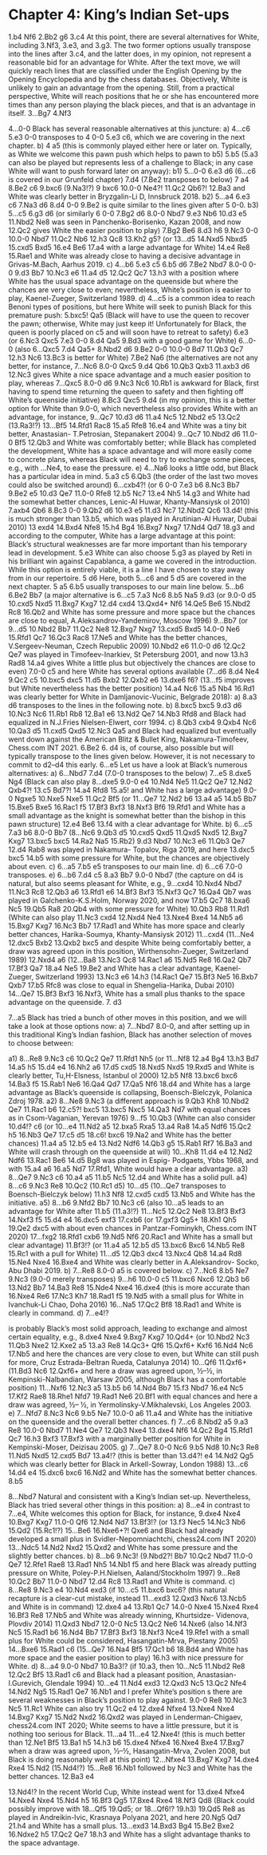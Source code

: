 # Chapter 4: King’s Indian Set-ups

1.b4 Nf6 2.Bb2 g6 3.c4
At this point, there are several alternatives for White, including 3.Nf3, 3.e3, and 3.g3. The two former options usually transpose into the lines after 3.c4, and the latter does, in my opinion, not represent a reasonable bid for an advantage for White. After the text move, we will quickly reach lines that are classified under the English Opening by the Opening Encyclopedia and by the chess databases.
Objectively, White is unlikely to gain an advantage from the opening. Still, from a practical perspective, White will reach positions that he or she has encountered more times than any person playing the black pieces, and that is an advantage in itself.
3...Bg7 4.Nf3


4...0-0
Black has several reasonable alternatives at this juncture:
    a) 4...c6 5.e3 0-0 transposes to 4	0-0 5.e3 c6, which we are covering in the next chapter.
    b) 4	a5 (this is commonly played either here or later on. Typically, as White we welcome this pawn
push which helps to pawn to b5) 5.b5 (5.a3 can also be played but represents less of a challenge to Black; in any case White will want to push forward later on anyway):
b1) 5...0-0 6.e3 d6 (6...c6 is covered in our Grunfeld chapter) 7.d4 (7.Be2 transposes to below) 7	a4
8.Be2 c6 9.bxc6 (9.Na3!?) 9	bxc6 10.0-0 Ne4?! 11.Qc2 Qb6?! 12.Ba3 and White was clearly better
in Bryzgalin-Li D, Innsbruck 2018.
b2) 5...a4 6.e3 c6 7.Na3 d6 8.d4 0-0 9.Be2 is quite similar to the lines given after 5	0-0.
b3) 5...c5 6.g3 d6 (or similarly 6	0-0 7.Bg2 d6 8.0-0 Nbd7 9.e3 Nb6 10.d3 e5 11.Nbd2 Ne8 was
seen in Panchenko-Borisenko, Kazan 2008, and now 12.Qc2 gives White the easier position to play)
7.Bg2 Be6 8.d3 h6 9.Nc3 0-0 10.0-0 Nbd7 11.Qc2 Nb6 12.h3 Qc8 13.Kh2 g5? (or 13...d5 14.Nxd5
Nbxd5 15.cxd5 Bxd5 16.e4 Be6 17.a4 with a large advantage for White) 14.e4 Re8 15.Rae1 and White was already close to having a decisive advantage in Grivas-M.Bach, Aarhus 2019.
c) 4...b6 5.e3 c5 6.b5 d6 7.Be2 Nbd7 8.0-0 0-0 9.d3 Bb7 10.Nc3 e6 11.a4 d5 12.Qc2 Qc7 13.h3 with
a position where White has the usual space advantage on the queenside but where the chances are very close to even; nevertheless, White’s position is easier to play, Kaenel-Zueger, Switzerland 1989.
    d) 4...c5 is a common idea to reach Benoni types of positions, but here White will seek to punish Black for this premature push: 5.bxc5! Qa5 (Black will have to use the queen to recover the pawn; otherwise, White may just keep it! Unfortunately for Black, the queen is poorly placed on c5 and will soon have to retreat to safety) 6.e3 (or 6.Nc3 Qxc5 7.e3 0-0 8.d4 Qa5 9.Bd3 with a good game for White) 6...0-0 (also 6...Qxc5 7.d4 Qa5+ 8.Nbd2 d6 9.Be2 0-0 10.0-0 Bd7 11.Qb3 Qc7 12.h3 Nc6 13.Bc3 is better for White) 7.Be2 Na6 (the alternatives are not any better, for instance, 7...Nc6 8.0-0 Qxc5 9.d4 Qb6 10.Qb3 Qxb3 11.axb3 d6 12.Nc3 gives White a nice space advantage and a much easier position to play, whereas 7...Qxc5 8.0-0 d6 9.Nc3 Nc6 10.Rb1 is awkward for Black, first having to spend time returning the queen to safety and then fighting off White’s queenside initiative) 8.Bc3 Qxc5 9.d4 (in my opinion, this is a better option for White than 9.0-0, which nevertheless also provides White with an advantage, for instance, 9...Qc7 10.d3 d6 11.a4 Nc5 12.Nbd2 e5 13.Qc2 (13.Ra3!?) 13...Bf5 14.Rfd1 Rac8 15.a5 Rfe8 16.e4 and White was a tiny bit better, Anastasian- T.Petrosian, Stepanakert 2004) 9...Qc7 10.Nbd2 d6 11.0-0 Bf5 12.Qb3 and White was comfortably better; while Black has completed the development, White has a space advantage and will more easily come to concrete plans, whereas Black will need to try to exchange some pieces, e.g., with ...Ne4, to ease the pressure.
    e) 4...Na6 looks a little odd, but Black has a particular idea in mind. 5.a3 c5 6.Qb3 (the order of the last two moves could also be switched around) 6...cxb4?! (or 6	0-0 7.e3 b6 8.Nc3 Bb7 9.Be2 e5
10.d3 Qe7 11.0-0 Rfe8 12.b5 Nc7 13.e4 Nh5 14.g3 and White had the somewhat better chances, Lenic-Al Huwar, Khanty-Mansiysk ol 2010) 7.axb4 Qb6 8.Bc3 0-0 9.Qb2 d6 10.e3 e5 11.d3 Nc7 12.Nbd2 Qc6 13.d4! (this is much stronger than 13.b5, which was played in Arutinian-Al Huwar, Dubai 2010) 13	exd4 14.Bxd4 Nfe8 15.h4 Bg4 16.Bxg7 Nxg7 17.Nd4 Qd7 18.g3 and according to
the computer, White has a large advantage at this point: Black’s structural weaknesses are far more important than his temporary lead in development.
5.e3
White can also choose 5.g3 as played by Reti in his brilliant win against Capablanca, a game we covered in the introduction. While this option is entirely viable, it is a line I have chosen to stay away from in our repertoire.
5	d6
Here, both 5...c6 and 5	d5 are covered in the next chapter.
5	a5 6.b5 usually transposes to our main line below.
5...b6 6.Be2 Bb7 (a major alternative is 6...c5 7.a3 Nc6 8.b5 Na5 9.d3 (or 9.0-0 d5 10.cxd5 Nxd5 11.Bxg7 Kxg7 12.d4 cxd4 13.Qxd4+ Nf6 14.Qe5 Be6 15.Nbd2 Rc8 16.Qb2 and White has some pressure and more space but the chances are close to equal, A.Aleksandrov-Yandemirov, Moscow 1996) 9...Bb7 (or 9...d5 10.Nbd2 Bb7 11.Qc2 Ne8 12.Bxg7 Nxg7 13.cxd5 Bxd5 14.0-0 Ne6 15.Rfd1
Qc7 16.Qc3 Rac8 17.Ne5 and White has the better chances, V.Sergeev-Neuman, Czech Republic 2009) 10.Nbd2 e6 11.0-0 d6 12.Qc2 Qe7 was played in Timofeev-Inarkiev, St Petersburg 2001, and now 13.h3 Rad8 14.a4 gives White a little plus but objectively the chances are close to even) 7.0-0 c5 and here White has several options available (7...d6 8.d4 Ne4 9.Qc2 c5 10.bxc5 dxc5 11.d5 Bxb2 12.Qxb2 e6 13.dxe6 f6? (13...f5 improves but White nevertheless has the better position) 14.a4 Nc6 15.a5 Nb4 16.Rd1 was clearly better for White in Damljanovic-Vucinic, Belgrade 2018):
    a) 8.a3 d6 transposes to the lines in the following note.
    b) 8.bxc5 bxc5 9.d3 d6 10.Nc3 Nc6 11.Rb1 Rb8 12.Ba1 e6 13.Nd2 Qe7 14.Nb3 Rfd8 and Black had equalized in N.J.Fries Nielsen-Elwert, corr 1994.
    c) 8.Qb3 cxb4 9.Qxb4 Nc6 10.Qa3 d5 11.cxd5 Qxd5 12.Nc3 Qa5 and Black had equalized but eventually went down against the American Blitz & Bullet King, Nakamura-Timofeev, Chess.com INT 2021.
6.Be2
    6. d4 is, of course, also possible but will typically transpose to the lines given below. However, it is not necessary to commit to d2–d4 this early.
6...e5
Let us have a look at Black’s numerous alternatives:
a) 6...Nbd7 7.d4 (7.0-0 transposes to the below) 7...e5 8.dxe5 Ng4 (Black can also play 8...dxe5 9.0-0 e4 10.Nd4 Ne5 11.Qc2 Qe7 12.Nd2 Qxb4?! 13.c5 Bd7?! 14.a4 Rfd8 15.a5! and White has a large advantage) 9.0-0 Ngxe5 10.Nxe5 Nxe5 11.Qc2 Bf5 (or 11...Qe7 12.Nd2 b6 13.a4 a5 14.b5 Bb7 15.Bxe5 Bxe5 16.Rac1 f5 17.Bf3 Bxf3 18.Nxf3 Bf6 19.Rfd1 and White has a small advantage as the knight is somewhat better than the bishop in this pawn structure) 12.e4 Be6 13.f4 with a clear advantage for White.
b) 6...c5 7.a3 b6 8.0-0 Bb7 (8...Nc6 9.Qb3 d5 10.cxd5 Qxd5 11.Qxd5 Nxd5 12.Bxg7 Kxg7 13.bxc5 bxc5 14.Ra2 Na5 15.Rb2) 9.d3 Nbd7 10.Nc3 e6 11.Qb3 Qe7 12.d4 Rab8 was played in Nakamura- Topalov, Riga 2019, and here 13.dxc5 bxc5 14.b5 with some pressure for White, but the chances are objectively about even.
    c) 6...a5 7.b5 e5 transposes to our main line.
    d) 6...c6 7.0-0 transposes.
    e) 6...b6 7.d4 c5 8.a3 Bb7 9.0-0 Nbd7 (the capture on d4 is natural, but also seems pleasant for White, e.g., 9...cxd4 10.Nxd4 Nbd7 11.Nc3 Rc8 12.Qb3 a6 13.Rfd1 e6 14.Bf3 Bxf3 15.Nxf3 Qc7 16.Qa4 Qb7 was played in Galchenko-K.S.Holm, Norway 2020, and now 17.b5 Qc7 18.bxa6 Nc5 19.Qb5 Ra8 20.Qb4 with some pressure for White) 10.Qb3 Rb8 11.Rd1 (White can also play 11.Nc3 cxd4 12.Nxd4 Ne4 13.Nxe4 Bxe4 14.Nb5 a6 15.Bxg7 Kxg7 16.Nc3 Bb7 17.Rad1 and White has more space and clearly better chances, Harika-Soumya, Khanty-Mansiysk 2012) 11...cxd4 (11...Ne4 12.dxc5 Bxb2 13.Qxb2 bxc5 and despite White being comfortably better, a draw was agreed upon in this position, Wirthensohn-Zueger, Switzerland 1989) 12.Nxd4 a6 (12...Ba8 13.Nc3 Qc8 14.Rac1 a6 15.Nd5 Re8 16.Qa2 Qb7 17.Bf3 Qa7 18.a4 Ne5 19.Be2 and White has a clear advantage, Kaenel- Zueger, Switzerland 1993) 13.Nc3 e6 14.h3 (14.Rac1 Qe7 15.Bf3 Ne5 16.Bxb7 Qxb7 17.b5 Rfc8 was close to equal in Shengelia-Harika, Dubai 2010) 14...Qe7 15.Bf3 Bxf3 16.Nxf3, White has a small plus thanks to the space advantage on the queenside.
    7. d3


7...a5
Black has tried a bunch of other moves in this position, and we will take a look at those options now:
    a) 7...Nbd7 8.0-0, and after setting up in this traditional King’s Indian fashion, Black has another selection of moves to choose between:

a1) 8...Re8 9.Nc3 c6 10.Qc2 Qe7 11.Rfd1 Nh5 (or 11...Nf8 12.a4 Bg4 13.h3 Bd7 14.a5 h5 15.d4 e4
16.Nh2 a6 17.d5 cxd5 18.Nxd5 Nxd5 19.Rxd5 and White is clearly better, Tu,H-Elsness, Istanbul ol 2000) 12.b5 Nf8 13.bxc6 bxc6 14.Ba3 f5 15.Rab1 Ne6 16.Qa4 Qd7 17.Qa5 Nf6 18.d4 and White has a large advantage as Black’s queenside is collapsing, Boensch-Bielczyk, Polanica Zdroj 1978.
a2) 8...Ne8 9.Nc3 (a different approach is 9.Qb3 Kh8 10.Nbd2 Qe7 11.Rac1 b6 12.c5?! bxc5 13.bxc5 Nxc5 14.Qa3 Nd7 with equal chances as in Csom-Vaganian, Yerevan 1976) 9...f5 10.Qb3 (White can also consider 10.d4!? c6 (or 10...e4 11.Nd2 a5 12.bxa5 Rxa5 13.a4 Ra8 14.a5 Ndf6 15.Qc2 h5 16.Nb3 Qe7 17.c5 d5 18.c6! bxc6 19.Na2 and White has the better chances) 11.a4 a5 12.b5 e4 13.Nd2 Ndf6 14.Qb3 g5 15.Rab1 Rf7 16.Ba3 and White will crash through on the queenside at will) 10...Kh8 11.d4 e4 12.Nd2 Ndf6 13.Rac1 Be6 14.d5 Bg8 was played in Espig- Podgaets, Ybbs 1968, and with 15.a4 a6 16.a5 Nd7 17.Rfd1, White would have a clear advantage.
a3) 8...Qe7 9.Nc3 c6 10.a4 a5 11.b5 Nc5 12.d4 and White has a solid pull.
a4) 8...c6 9.Nc3 Re8 10.Qc2 (10.Rc1 d5) 10...d5 (10...Qe7 transposes to Boensch-Bielczyk below) 11.h3 Nf8 12.cxd5 cxd5 13.Nb5 and White has the initiative.
a5) 8...b6 9.Nfd2 Bb7 10.Nc3 c6 (also 10...a5 leads to an advantage for White after 11.b5 (11.a3!?) 11...Nc5 12.Qc2 Ne8 13.Bf3 Bxf3 14.Nxf3 f5 15.d4 e4 16.dxc5 exf3 17.cxb6 (or 17.gxf3 Qg5+ 18.Kh1 Qh5 19.Qe2 dxc5 with about even chances in Pantzar-Fominykh, Chess.com INT 2020) 17...fxg2 18.Rfd1 cxb6 19.Nd5 Nf6 20.Rac1 and White has a small but clear advantage) 11.Bf3!? (or 11.a4 a5 12.b5 d5 13.bxc6 Bxc6 14.Nb5 Re8 15.Rc1 with a pull for White) 11...d5 12.Qb3 dxc4 13.Nxc4 Qb8 14.a4 Rd8 15.Ne4 Nxe4 16.Bxe4 and White was clearly better in A.Aleksandrov- Socko, Abu Dhabi 2019.
    b) 7...Re8 8.0-0 a5 is covered below.
c) 7...Nc6 8.b5 Ne7 9.Nc3 (9.0-0 merely transposes) 9...h6 10.0-0 c5 11.bxc6 Nxc6 12.Qb3 b6 13.Nd2 Bb7 14.Ba3 Re8 15.Nde4 Nxe4 16.dxe4 (this is more accurate than 16.Nxe4 Re6 17.Nc3 Kh7 18.Rad1 f5 19.Nd5 with a small plus for White in Ivanchuk-Li Chao, Doha 2016) 16...Na5 17.Qc2 Bf8 18.Rad1 and White is clearly in command.
d) 7...e4!?


is probably Black’s most solid approach, leading to exchange and almost certain equality, e.g., 8.dxe4 Nxe4 9.Bxg7 Kxg7 10.Qd4+ (or 10.Nbd2 Nc3 11.Qb3 Nxe2 12.Kxe2 a5 13.a3 Re8 14.Qc3+ Qf6 15.Qxf6+ Kxf6 16.Nd4 Nc6 17.Nb5 and here the chances are very close to even, but White can still push for more, Cruz Estrada-Beltran Rueda, Catalunya 2014) 10...Qf6 11.Qxf6+ (11.Bd3 Nc6 12.Qxf6+ and here a draw was agreed upon, ½–½, in Kempinski-Nalbandian, Warsaw 2005, although Black has a comfortable position) 11...Nxf6 12.Nc3 a5 13.b5 b6 14.Nd4 Bb7 15.f3 Nbd7 16.e4 Nc5 17.Kf2 Rae8 18.Rhe1 Nfd7 19.Rad1 Ne6 20.Bf1 with equal chances and here a draw was agreed, ½–
½, in Yermolinsky-V.Mikhalevski, Los Angeles 2003.
e) 7...Nfd7 8.Nc3 Nc6 9.b5 Ne7 10.0-0 a6 11.a4 and White has the initiative on the queenside and the overall better chances.
f) 7...c6 8.Nbd2 a5 9.a3 Re8 10.0-0 Nbd7 11.Ne4 Qe7 12.Qb3 Nxe4 13.dxe4 Nf6 14.Qc2 Bg4
15.Rfd1 Qc7 16.h3 Bxf3 17.Bxf3 with a marginally better position for White in Kempinski-Moser, Deizisau 2005.
g) 7...Qe7 8.0-0 Nc6 9.b5 Nd8 10.Nc3 Re8 11.Nd5 Nxd5 12.cxd5 Bd7 13.a4!? (this is better than 13.d4?! e4 14.Nd2 Qg5 which was clearly better for Black in Arkell-Sowray, London 1988) 13...c6 14.d4 e4 15.dxc6 bxc6 16.Nd2 and White has the somewhat better chances.
8.b5

8...Nbd7
Natural and consistent with a King’s Indian set-up. Nevertheless, Black has tried several other things in this position:
a) 8...e4 in contrast to 7...e4, White welcomes this option for Black, for instance, 9.dxe4 Nxe4 10.Bxg7 Kxg7 11.0-0 Qf6 12.Nd4 Nd7 13.Bf3!? (or 13.f3 Nec5 14.Nc3 Nb6 15.Qd2 (15.Rc1!?) 15...Be6 16.Nxe6+?! Qxe6 and Black had already developed a small plus in Svidler-Nepomniachtchi, chess24.com INT 2020) 13...Ndc5 14.Nd2 Nxd2 15.Qxd2 and White has some pressure and the slightly better chances.
b) 8...b6 9.Nc3! (9.Nbd2?! Bb7 10.Qc2 Nbd7 11.0-0 Qe7 12.Rfe1 Rae8 13.Rad1 Nh5 14.Nb1 f5 and
here Black was already putting pressure on White, Poley-P.H.Nielsen, Aaland/Stockholm 1997) 9...Re8 10.Qc2 Bb7 11.0-0 Nbd7 12.d4 Rc8 13.Rad1 and White is command.
c) 8...Re8 9.Nc3 e4 10.Nd4 exd3 (if 10...c5 11.bxc6 bxc6? (this natural recapture is a clear-cut mistake, instead 11...exd3 12.Qxd3 Nxc6 13.Ncb5 and White is in command) 12.dxe4 a4 13.Rb1 Qc7 14.0-0 Nxe4 15.Nxe4 Rxe4 16.Bf3 Re8 17.Nb5 and White was already winning, Khurtsidze- Videnova, Plovdiv 2014) 11.Qxd3 Nbd7 12.0-0 Nc5 13.Qc2 Ne6 14.Nxe6 (also 14.Nf3 Nc5 15.Rad1 b6 16.Nd4 Bb7 17.Bf3 Bxf3 18.Nxf3 Nce4 19.Rfe1 with a small plus for White could be considered, Hasangatin-Mrva, Piestany 2005) 14...Bxe6 15.Rad1 c6 (15...Qe7 16.Na4 Bf5 17.Qc1 b6 18.Bd4 and White has more space and the easier position to play) 16.h3 with nice pressure for White.
d) 8...a4 9.0-0 Nbd7 10.Ba3!? (if 10.a3, then 10...Nc5 11.Nbd2 Re8 12.Qc2 Bf5 13.Rad1 c6 and Black had a pleasant position, Anastasian-I.Gurevich, Glendale 1994) 10...e4 11.Nd4 exd3 12.Qxd3 Nc5 13.Qc2 Nfe4 14.Nd2 Ng5 15.Rad1 Qe7 16.Nb1 and I prefer White’s position s there are several weaknesses in Black’s position to play against.
9.0-0 Re8 10.Nc3 Nc5 11.Rc1
White can also try 11.Qc2 e4 12.dxe4 Nfxe4 13.Nxe4 Nxe4 14.Bxg7 Kxg7 15.Nd2 Nxd2 16.Qxd2 was played in Lenderman-Chigaev, chess24.com INT 2020; White seems to have a little pressure, but it is nothing too serious for Black.
11...a4
11...e4 12.Nxe4! (this is much better than 12.Ne1 Bf5 13.Ba1 h5 14.h3 b6 15.dxe4 Nfxe4 16.Nxe4 Bxe4 17.Bxg7 when a draw was agreed upon, ½–½, Hasangatin-Mrva, Zvolen 2008, but Black is doing reasonably well at this point) 12...Nfxe4 13.Bxg7 Kxg7 14.dxe4 Rxe4 15.Nd2 (15.Nd4!?) 15...Re8 16.Nb1 followed by Nc3 and White has the better chances.
12.Ba3 e4


13.Nd4!?
In the recent World Cup, White instead went for 13.dxe4 Nfxe4 14.Nxe4 Nxe4 15.Nd4 h5 16.Bf3 Qg5 17.Bxe4 Rxe4 18.Nf3 Qd8 (Black could possibly improve with 18...Qf5 19.Qd5; or 18...Qf6!? 19.h3) 19.Qd5 Re8 as played in Andreikin-Ivic, Krasnaya Polyana 2021, and here 20.Ng5 Qd7 21.h4 and White has a small plus.
13...exd3 14.Bxd3 Bg4 15.Be2 Bxe2 16.Ndxe2 h5 17.Qc2 Qe7 18.h3 and White has a slight advantage thanks to the space advantage.
